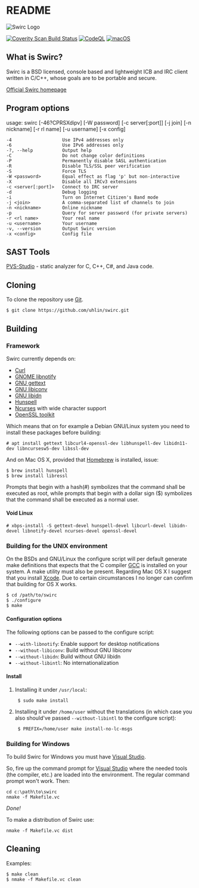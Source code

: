 # README #

![Swirc Logo](https://www.nifty-networks.net/swirc/gfx/swirc-royal-110x110.png)

[![Coverity Scan Build Status](https://scan.coverity.com/projects/18215/badge.svg)](https://scan.coverity.com/projects/uhlin-swirc)
[![CodeQL](https://github.com/uhlin/swirc/actions/workflows/codeql.yml/badge.svg)](https://github.com/uhlin/swirc/actions/workflows/codeql.yml)
[![macOS](https://github.com/uhlin/swirc/actions/workflows/macos.yml/badge.svg)](https://github.com/uhlin/swirc/actions/workflows/macos.yml)

## What is Swirc? ##

Swirc is a BSD licensed, console based and lightweight ICB and IRC
client written in C/C++, whose goals are to be portable and secure.

[Official Swirc homepage](https://www.nifty-networks.net/swirc/)

## Program options ##

usage: swirc [-46?CPRSXdipv] [-W password] [-c server[:port]] [-j join] [-n nickname] [-r rl name] [-u username] [-x config]

    -4                   Use IPv4 addresses only
    -6                   Use IPv6 addresses only
    -?, --help           Output help
    -C                   Do not change color definitions
    -P                   Permanently disable SASL authentication
    -R                   Disable TLS/SSL peer verification
    -S                   Force TLS
    -W <password>        Equal effect as flag 'p' but non-interactive
    -X                   Disable all IRCv3 extensions
    -c <server[:port]>   Connect to IRC server
    -d                   Debug logging
    -i                   Turn on Internet Citizen's Band mode
    -j <join>            A comma-separated list of channels to join
    -n <nickname>        Online nickname
    -p                   Query for server password (for private servers)
    -r <rl name>         Your real name
    -u <username>        Your username
    -v, --version        Output Swirc version
    -x <config>          Config file

## SAST Tools ##

[PVS-Studio](https://pvs-studio.com/en/pvs-studio/?utm_source=website&utm_medium=github&utm_campaign=open_source) - static analyzer for C, C++, C#, and Java code.

## Cloning ##

To clone the repository use [Git](https://git-scm.com).

    $ git clone https://github.com/uhlin/swirc.git

## Building ##

### Framework ###

Swirc currently depends on:

* [Curl](https://curl.haxx.se/libcurl/)
* [GNOME libnotify](https://wiki.gnome.org/)
* [GNU gettext](https://www.gnu.org/software/gettext/)
* [GNU libiconv](https://www.gnu.org/software/libiconv/)
* [GNU libidn](https://www.gnu.org/software/libidn/)
* [Hunspell](https://hunspell.github.io/)
* [Ncurses](https://www.gnu.org/software/ncurses/ncurses.html)
  with wide character support
* [OpenSSL toolkit](https://www.openssl.org/)

Which means that on for example a Debian GNU/Linux system you need to
install these packages before building:

    # apt install gettext libcurl4-openssl-dev libhunspell-dev libidn11-dev libncursesw5-dev libssl-dev

And on Mac OS X, provided that
[Homebrew](http://brew.sh/)
is installed, issue:

    $ brew install hunspell
    $ brew install libressl

Prompts that begin with a hash(#) symbolizes that the command shall be
executed as root, while prompts that begin with a dollar sign ($)
symbolizes that the command shall be executed as a normal user.

#### Void Linux ####

    # xbps-install -S gettext-devel hunspell-devel libcurl-devel libidn-devel libnotify-devel ncurses-devel openssl-devel

### Building for the UNIX environment ###

On the BSDs and GNU/Linux the configure script will per default
generate make definitions that expects that the C compiler
[GCC](https://gcc.gnu.org/)
is installed on your system. A make utility must also be
present. Regarding Mac OS X I suggest that you install
[Xcode](https://developer.apple.com/xcode/).
Due to certain circumstances I no longer can confirm that building for
OS X works.

    $ cd /path/to/swirc
    $ ./configure
    $ make

#### Configuration options ####

The following options can be passed to the configure script:

- `--with-libnotify`: Enable support for desktop notifications
- `--without-libiconv`: Build without GNU libiconv
- `--without-libidn`: Build without GNU libidn
- `--without-libintl`: No internationalization

#### Install ####

1. Installing it under `/usr/local`:

        $ sudo make install

2. Installing it under `/home/user` without the translations (in which
   case you also should've passed `--without-libintl` to the configure
   script):

        $ PREFIX=/home/user make install-no-lc-msgs

### Building for Windows ###

To build Swirc for Windows you must have
[Visual Studio](http://www.visualstudio.com/).

So, fire up the command prompt for
[Visual Studio](http://www.visualstudio.com/)
where the needed tools (the compiler, etc.) are loaded into the
environment. The regular command prompt won't work. Then:

    cd c:\path\to\swirc
    nmake -f Makefile.vc

*Done!*

To make a distribution of Swirc use:

    nmake -f Makefile.vc dist

## Cleaning ##

Examples:

    $ make clean
    $ nmake -f Makefile.vc clean
